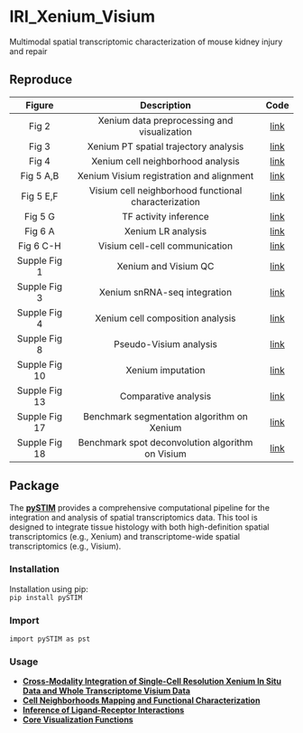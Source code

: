 # IRI_Xenium_Visium

Multimodal spatial transcriptomic characterization of mouse kidney injury and repair

## Reproduce
|  Figure |Description   |  Code |
| :------------: | :------------: | :------------: |
|  Fig 2 | Xenium data preprocessing and visualization |  [link](https://github.com/TheHumphreysLab/IRI_Xenium_Visium/tree/main/Analysis/1_Xenium_cell_mapping) |
| Fig 3|Xenium PT spatial trajectory analysis| [link]() |
| Fig 4|Xenium cell neighborhood analysis| [link](https://github.com/TheHumphreysLab/IRI_Xenium_Visium/tree/main/Analysis/3_Xenium_cell_neighborhood) |
| Fig 5 A,B|Xenium Visium registration and alignment| [link](https://github.com/TheHumphreysLab/IRI_Xenium_Visium/tree/main/Analysis/4_Xenium_Visium_integration) |
| Fig 5 E,F|Visium cell neighborhood functional characterization| [link]() |
| Fig 5 G|TF activity inference| [link]() |
| Fig 6 A|Xenium LR analysis| [link]() |
| Fig 6 C-H|Visium cell-cell communication| [link]() |
|Supple Fig 1|Xenium and Visium QC | [link]() |
|Supple Fig 3|Xenium snRNA-seq integration | [link]() |
|Supple Fig 4|Xenium cell composition analysis| [link]() |
|Supple Fig 8|Pseudo-Visium analysis| [link]() |
|Supple Fig 10|Xenium imputation | [link]() |
|Supple Fig 13|Comparative analysis| [link]() |
|Supple Fig 17|Benchmark segmentation algorithm on Xenium| [link]() |
|Supple Fig 18|Benchmark spot deconvolution algorithm on Visium| [link](https://github.com/TheHumphreysLab/IRI_Xenium_Visium/tree/main/Analysis/7_Benchmark) |


## Package

The [**pySTIM**](https://github.com/qiaoxy0/STIM) provides a comprehensive computational pipeline for the integration and analysis of spatial transcriptomics data. This tool is designed to integrate tissue histology with both high-definition spatial transcriptomics (e.g., Xenium) and transcriptome-wide spatial transcriptomics (e.g., Visium). 

### Installation

Installation using pip:\
`pip install pySTIM` 

### Import
`import pySTIM as pst`

### Usage
- **[Cross-Modality Integration of Single-Cell Resolution Xenium In Situ Data and Whole Transcriptome Visium Data](https://github.com/TheHumphreysLab/IRI_Xenium_Visium/blob/main/notebooks/Integration.ipynb)**
- **[Cell Neighborhoods Mapping and Functional Characterization](https://github.com/TheHumphreysLab/IRI_Xenium_Visium/blob/main/notebooks/CN_analysis.ipynb)**
- **[Inference of Ligand-Receptor Interactions](https://github.com/TheHumphreysLab/IRI_Xenium_Visium/blob/main/notebooks/LR_analysis.ipynb)**
- **[Core Visualization Functions](https://github.com/TheHumphreysLab/IRI_Xenium_Visium/blob/main/notebooks/Visualizations.ipynb)**
